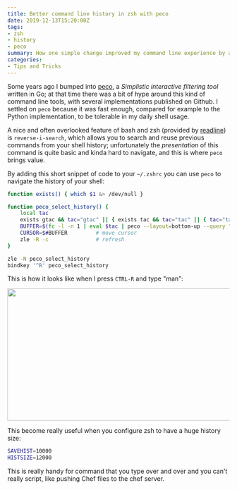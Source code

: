 ```yaml
---
title: Better command line history in zsh with peco
date: 2019-12-13T15:20:00Z
tags:
- zsh
- history
- peco
summary: How one simple change improved my command line experience by a lot.
categories:
- Tips and Tricks
---
```


Some years ago I bumped into [peco](https://github.com/peco/peco), a *Simplistic interactive
filtering tool* written in Go; at that time there was a bit of hype around this kind of command line
tools, with several implementations published on Github. I settled on `peco` because it was fast
enough, compared for example to the Python implementation, to be tolerable in my daily shell usage.

A nice and often overlooked feature of bash and zsh (provided by
[readline](https://tiswww.case.edu/php/chet/readline/rltop.html)) is `reverse-i-search`, which
allows you to search and reuse previous commands from your shell history; unfortunately the
*presentation* of this command is quite basic and kinda hard to navigate, and this is where `peco`
brings value.

By adding this short snippet of code to your `~/.zshrc` you can use `peco` to navigate the history
of your shell:

```bash
function exists() { which $1 &> /dev/null }

function peco_select_history() {
    local tac
    exists gtac && tac="gtac" || { exists tac && tac="tac" || { tac="tail -r" } }
    BUFFER=$(fc -l -n 1 | eval $tac | peco --layout=bottom-up --query "$LBUFFER")
    CURSOR=$#BUFFER         # move cursor
    zle -R -c               # refresh
}

zle -N peco_select_history
bindkey '^R' peco_select_history
```

This is how it looks like when I press `CTRL-R` and type "man":

<img src="zsh-peco.png" width="600" height="300">

This become really useful when you configure zsh to have a huge history size:

```bash
SAVEHIST=10000
HISTSIZE=12000
```

This is really handy for command that you type over and over and you can't really script, like
pushing Chef files to the chef server.
